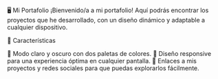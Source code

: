 🖥️ Mi Portafolio
¡Bienvenido/a a mi portafolio! Aquí podrás encontrar los proyectos que he desarrollado, con un diseño dinámico y adaptable a cualquier dispositivo.

🌟 Características

🎨 Modo claro y oscuro con dos paletas de colores.
📱 Diseño responsive para una experiencia óptima en cualquier pantalla.
🔗 Enlaces a mis proyectos y redes sociales para que puedas explorarlos fácilmente.

